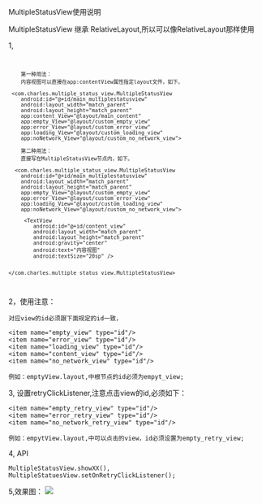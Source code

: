 
MultipleStatusView使用说明

MultipleStatusView 继承 RelativeLayout,所以可以像RelativeLayout那样使用

1,  	       
<code>
 		
		第一种用法：
        内容视图可以直接在app:contentView属性指定layout文件，如下。

	 <com.charles.multiple_status_view.MultipleStatusView
        android:id="@+id/main_multiplestatusview"
        android:layout_width="match_parent"
        android:layout_height="match_parent"
        app:content_View="@layout/main_content"
        app:empty_View="@layout/custom_empty_view"
        app:error_View="@layout/custom_error_view"
        app:loading_View="@layout/custom_loading_view"
        app:noNetwork_View="@layout/custom_no_network_view">

		第二种用法：
        直接写在MultipleStatusView节点内，如下。

  	  <com.charles.multiple_status_view.MultipleStatusView
        android:id="@+id/main_multiplestatusview"
        android:layout_width="match_parent"
        android:layout_height="match_parent"
        app:empty_View="@layout/custom_empty_view"
        app:error_View="@layout/custom_error_view"
        app:loading_View="@layout/custom_loading_view"
        app:noNetwork_View="@layout/custom_no_network_view">

         <TextView
            android:id="@+id/content_view"
            android:layout_width="match_parent"
            android:layout_height="match_parent"
            android:gravity="center"
            android:text="内容视图"
            android:textSize="20sp" />


    </com.charles.multiple_status_view.MultipleStatusView>

</code>

2，使用注意：
	
	对应view的id必须跟下面规定的id一致，

 	<item name="empty_view" type="id"/>
    <item name="error_view" type="id"/>
    <item name="loading_view" type="id"/>
    <item name="content_view" type="id"/>
    <item name="no_network_view" type="id"/>

	例如：emptyView.layout,中根节点的id必须为empyt_view;

3, 设置retryClickListener,注意点击view的id,必须如下：

	<item name="empty_retry_view" type="id"/>
    <item name="error_retry_view" type="id"/>
    <item name="no_network_retry_view" type="id"/>
	
	例如：empytView.layout,中可以点击的view，id必须设置为empty_retry_view;

4,	API
	
	MultipleStatusView.showXX(),
	MultipleStatuesView.setOnRetryClickListener();
5,效果图：
![](http://i.imgur.com/qGDXsJu.gif)


       
         
    

